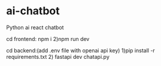 # ai-chatbot
Python ai react chatbot


cd frontend:
npm i
2)npm run dev

cd backend:(add .env file with openai api key)
1)pip install -r requirements.txt
2) fastapi dev chatapi.py
